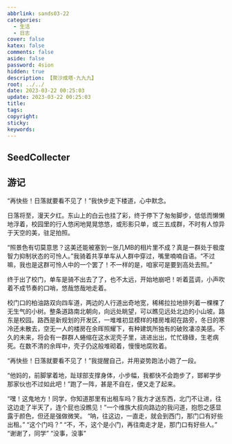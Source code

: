 ```yaml
---
abbrlink: sands03-22
categories:
  - 生活
  - 日志
cover: false
katex: false
comments: false
aside: false
password: 4sion
hidden: true
description: 【聚沙成塔·九九九】
root: ../../
date: 2023-03-22 00:25:03
update: 2023-03-22 00:25:03
title:
tags:
copyright:
sticky:
keywords:
---
```


## SeedCollecter


## 游记

“再快些！日落就要看不见了！”我快步走下楼道，心中默念。 

日落将至，漫天夕红。东山上的白云也挂了彩，终于停下了匆匆脚步，低低而懒懒地浮着，校园里的行人悠闲地晃晃悠悠，或形影只单，或三五成群，不时有人惊异于天空的美，驻足拍照。 

“照景色有切莫意思？这美还能被塞到一张几MB的相片里不成？真是一群处于极度智力抑制状态的可怜人。”我骑着共享单车从人群中穿过，嘴里喃喃自语。“不过嘛，我也是这群可怜人中的一个罢了！不一样的是，咱家可是要到高处去照。” 

终于出了校门，单车是骑不出去了了，也不太远，开始地崩吧！听着蓝调，小声吹着不成节奏的口哨，悠哉悠哉地走着。 

校门口的柏油路双向四车道，两边的人行道出奇地宽，稀稀拉拉地排列着一棵棵了无生气的小树。整条道路南北朝向，向远处眺望，可以瞧见远处北边的小山坡。路东是校园。路西是新规划的开发区，一堆堆初显模样的楼房堆砌在路旁，冬日的寒冷还未散去，空无一人的楼房在余晖照耀下，有种建筑所独有的破败凄凉美感。不久的未来，将会有一群群人蜷缩在这水泥壳子里，进进出出，忙忙碌碌，生老病死。在数不清的余晖中，壳子仍这般堆砌着，慢慢地腐败着。 

“再快些！日落就要看不见了！”我提醒自己，并用姿势跑法小跑了一段。 

“他妈的，前脚掌着地，趾球部支撑身体，小步幅，我都快不会跑步了，邯郸学步那家伙也不过如此吧！”跑了一阵，甚是不自在，便又走了起来。 

“嘿！这鬼地方！同学，你知道那里有出租车吗？我方才送东西，北门不让进，往这边走了半天了，连个屁也没瞧见！”一个维族大叔向路边的我问道，抱怨之感显露于颜色，但还是强做微笑。 
“呐，往这边，一直走，就会到西门，那门口有好些出租。” 
“这个门吗？” 
“不，不，这个是小门，再往南走才是，那门口有好些人。” 
“谢谢了，同学” 
“没事，没事” 